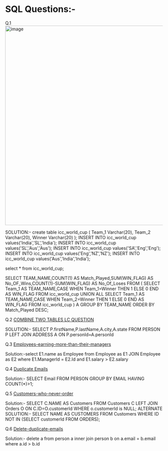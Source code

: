 # SQL Questions:-

Q.1 <img width="639" alt="image" src="https://user-images.githubusercontent.com/60449352/233910871-ab60e13e-67db-4956-ad03-b25d8b653981.png">

SOLUTION:-
create table icc_world_cup
(
Team_1 Varchar(20),
Team_2 Varchar(20),
Winner Varchar(20)
);
INSERT INTO icc_world_cup values('India','SL','India');
INSERT INTO icc_world_cup values('SL','Aus','Aus');
INSERT INTO icc_world_cup values('SA','Eng','Eng');
INSERT INTO icc_world_cup values('Eng','NZ','NZ');
INSERT INTO icc_world_cup values('Aus','India','India');

select * from icc_world_cup;

SELECT TEAM_NAME,COUNT(1) AS Match_Played,SUM(WIN_FLAG) AS No_OF_Wins,COUNT(1)-SUM(WIN_FLAG)
AS No_Of_Loses FROM
(
SELECT Team_1 AS TEAM_NAME,CASE WHEN Team_1=Winner THEN 1 ELSE 0 END AS WIN_FLAG FROM icc_world_cup 
UNION ALL
SELECT Team_1 AS TEAM_NAME,CASE WHEN Team_2=Winner THEN 1 ELSE 0 END AS WIN_FLAG FROM icc_world_cup
) A
GROUP BY TEAM_NAME
ORDER BY Match_Played DESC;

Q.2 [COMBINE TWO TABLES LC QUESTION](https://leetcode.com/problems/combine-two-tables/)

SOLUTION:- SELECT P.firstName,P.lastName,A.city,A.state
FROM PERSON P LEFT JOIN ADDRESS A ON P.personId=A.personId

Q.3 [Employees-earning-more-than-their-managers](https://leetcode.com/problems/employees-earning-more-than-their-managers/)

Solution:-select E1.name as Employee from Employee as E1 JOIN Employee as E2 where E1.ManagerId = E2.Id and E1.salary > E2.salary

Q.4 [Duplicate Emails](https://leetcode.com/problems/duplicate-emails/)

Solution:- SELECT Email FROM PERSON GROUP BY EMAIL HAVING COUNT(*)>1;

Q.5 [Customers-who-never-order](https://leetcode.com/problems/customers-who-never-order/)

Solution:- SELECT C.NAME AS Customers FROM Customers C LEFT JOIN Orders O
ON C.ID=O.customerId WHERE o.customerId is NULL;
ALTERNATE SOLUTION:- SELECT NAME AS CUSTOMERS FROM Customers WHERE ID NOT IN (SELECT customerId FROM ORDERS);

Q.6 [Delete-duplicate-emails](https://leetcode.com/problems/delete-duplicate-emails/)

Solution:- delete a from person a inner join person b on a.email = b.email where a.id > b.id
